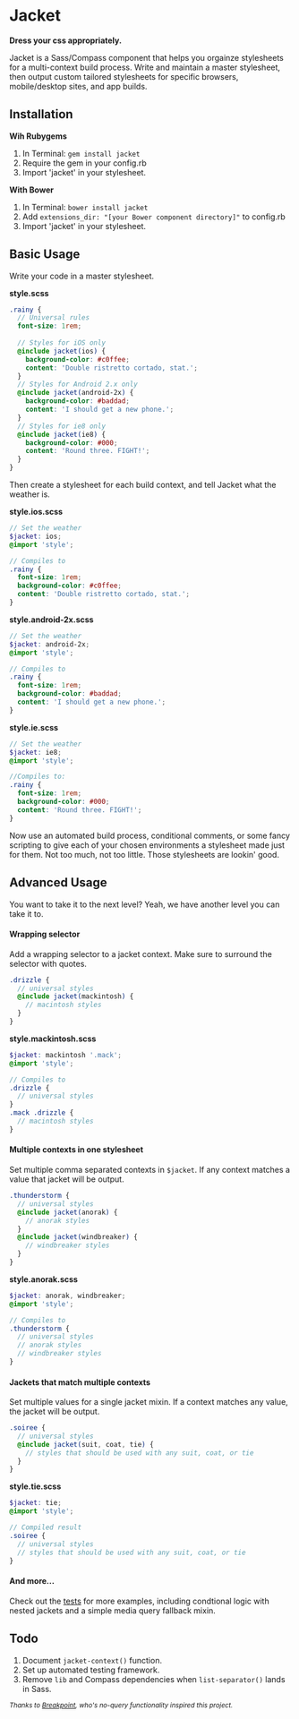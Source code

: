 # Jacket 

**Dress your css appropriately.**

Jacket is a Sass/Compass component that helps you orgainze stylesheets for a 
multi-context build process. Write and maintain a master stylesheet, then 
output custom tailored stylesheets for specific browsers, mobile/desktop sites, and app builds.

## Installation

**Wih Rubygems**

1. In Terminal: `gem install jacket`
2. Require the gem in your config.rb  
3. Import 'jacket' in your stylesheet.  

**With Bower**

1. In Terminal: `bower install jacket`  
2. Add `extensions_dir: "[your Bower component directory]"` to config.rb  
3. Import 'jacket' in your stylesheet.  

## Basic Usage

Write your code in a master stylesheet.

**style.scss**

```scss
.rainy {
  // Universal rules
  font-size: 1rem;
  
  // Styles for iOS only
  @include jacket(ios) {
    background-color: #c0ffee;
    content: 'Double ristretto cortado, stat.';
  }
  // Styles for Android 2.x only
  @include jacket(android-2x) {
    background-color: #baddad;
    content: 'I should get a new phone.';
  }
  // Styles for ie8 only
  @include jacket(ie8) {
    background-color: #000;
    content: 'Round three. FIGHT!';
  }
}
```

Then create a stylesheet for each build context, and tell Jacket what the weather is.

**style.ios.scss**

```scss
// Set the weather 
$jacket: ios;
@import 'style';

// Compiles to
.rainy {
  font-size: 1rem;
  background-color: #c0ffee;
  content: 'Double ristretto cortado, stat.';
}
```

**style.android-2x.scss**

```scss
// Set the weather 
$jacket: android-2x;
@import 'style';

// Compiles to
.rainy {
  font-size: 1rem;
  background-color: #baddad;
  content: 'I should get a new phone.';
}
```

**style.ie.scss**

```scss
// Set the weather 
$jacket: ie8;
@import 'style';

//Compiles to:
.rainy {
  font-size: 1rem;
  background-color: #000;
  content: 'Round three. FIGHT!';
}
```

Now use an automated build process, conditional comments, or some fancy scripting to give each of your chosen environments a stylesheet made just for them. Not too much, not too little. Those stylesheets are lookin' good.

## Advanced Usage

You want to take it to the next level? Yeah, we have another level you can take it to.

#### Wrapping selector

Add a wrapping selector to a jacket context. Make sure to surround the selector with quotes.

```scss
.drizzle {
  // universal styles
  @include jacket(mackintosh) {
    // macintosh styles
  }
}
```

**style.mackintosh.scss**

```scss
$jacket: mackintosh '.mack';
@import 'style';

// Compiles to 
.drizzle {
  // universal styles
}
.mack .drizzle {
  // macintosh styles
}
```

#### Multiple contexts in one stylesheet

Set multiple comma separated contexts in `$jacket`. If any context matches a value that jacket will be output.

```scss
.thunderstorm {
  // universal styles
  @include jacket(anorak) {
    // anorak styles
  }
  @include jacket(windbreaker) {
    // windbreaker styles
  }
}
```

**style.anorak.scss**

```scss
$jacket: anorak, windbreaker;
@import 'style';

// Compiles to
.thunderstorm {
  // universal styles
  // anorak styles
  // windbreaker styles
}
```

#### Jackets that match multiple contexts

Set multiple values for a single jacket mixin. If a context matches any value, the jacket will be output.

```scss
.soiree {
  // universal styles
  @include jacket(suit, coat, tie) {
    // styles that should be used with any suit, coat, or tie
  }
}
```
**style.tie.scss**

```scss
$jacket: tie;
@import 'style';

// Compiled result
.soiree {
  // universal styles
  // styles that should be used with any suit, coat, or tie
}
```

#### And more...

Check out the [tests](https://github.com/Team-Sass/jacket/tree/master/test) for more examples, including condtional logic with nested jackets and a simple media query fallback mixin.

## Todo

1. Document `jacket-context()` function.
2. Set up automated testing framework.
4. Remove `lib` and Compass dependencies when `list-separator()` lands in Sass.

<small>*Thanks to [Breakpoint](https://github.com/Team-Sass/breakpoint), who's no-query functionality inspired this project.*</small>
